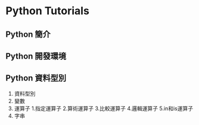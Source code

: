 # Python Tutorials

## Python 簡介
## Python 開發環境

## Python 資料型別
1. 資料型別
2. 變數
3. 運算子
  1.指定運算子
  2.算術運算子
  3.比較運算子
  4.邏輯運算子
  5.in和is運算子
4. 字串


